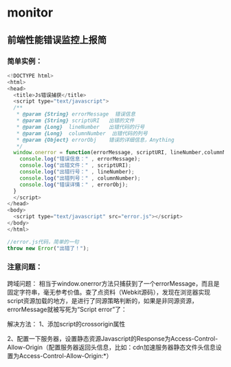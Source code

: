 # monitor
## 前端性能错误监控上报简

### 简单实例：
```javascript
<!DOCTYPE html> 
<html> 
<head> 
  <title>Js错误捕获</title> 
  <script type="text/javascript"> 
  /** 
   * @param {String} errorMessage  错误信息 
   * @param {String} scriptURI   出错的文件 
   * @param {Long}  lineNumber   出错代码的行号 
   * @param {Long}  columnNumber  出错代码的列号 
   * @param {Object} errorObj    错误的详细信息，Anything 
   */
  window.onerror = function(errorMessage, scriptURI, lineNumber,columnNumber,errorObj) { 
    console.log("错误信息：" , errorMessage); 
    console.log("出错文件：" , scriptURI); 
    console.log("出错行号：" , lineNumber); 
    console.log("出错列号：" , columnNumber); 
    console.log("错误详情：" , errorObj); 
  } 
  </script> 
</head> 
<body> 
  <script type="text/javascript" src="error.js"></script> 
</body> 
</html>

//error.js代码，简单的一句
throw new Error("出错了！"); 
```
### 注意问题：

跨域问题：
相当于window.onerror方法只捕获到了一个errorMessage，而且是固定字符串，毫无参考价值。查了点资料（Webkit源码），发现在浏览器实现script资源加载的地方，是进行了同源策略判断的，如果是非同源资源，errorMessage就被写死为“Script error”了：

解决方法：
1、添加script的crossorigin属性

2、配置一下服务器，设置静态资源Javascript的Response为Access-Control-Allow-Origin（配置服务器返回头信息，比如：cdn加速服务器静态文件头信息设置为Access-Control-Allow-Origin:*）
